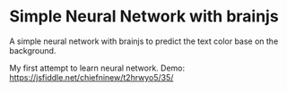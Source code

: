 # Simple Neural Network with brainjs

A simple neural network with brainjs to predict the text color base on the background.

My first attempt to learn neural network.
Demo: https://jsfiddle.net/chiefninew/t2hrwyo5/35/
